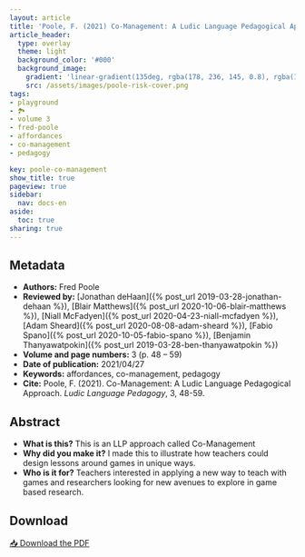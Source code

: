 ```yaml
---
layout: article
title: 'Poole, F. (2021) Co-Management: A Ludic Language Pedagogical Approach'
article_header:
  type: overlay
  theme: light
  background_color: '#000'
  background_image:
    gradient: 'linear-gradient(135deg, rgba(178, 236, 145, 0.8), rgba(147, 81, 182, 0.8))'
    src: /assets/images/poole-risk-cover.png
tags:
- playground
- 🏞
- volume 3
- fred-poole
- affordances
- co-management
- pedagogy

key: poole-co-management
show_title: true
pageview: true
sidebar:
  nav: docs-en
aside:
  toc: true
sharing: true
---
```


<meta name="citation_title" content="Co-Management: A Ludic Language Pedagogical Approach">
<meta name="citation_author" content="Poole, Fred">
<meta name="citation_publication_date" content="2021/04/28">
<meta name="citation_journal_title" content="Ludic Language Pedagogy">
<meta name="citation_volume" content="3">
<meta name="citation_firstpage" content="48">
<meta name="citation_lastpage" content="59">
<meta name="citation_pdf_url" content="http://www.llpjournal.org/assets/publication-pdfs/poole-co-management-llp-approach.pdf">

<!--more-->

## Metadata

- **Authors:** Fred Poole
- **Reviewed by:** [Jonathan deHaan]({% post_url 2019-03-28-jonathan-dehaan %}), [Blair Matthews]({% post_url 2020-10-06-blair-matthews %}), [Niall McFadyen]({% post_url 2020-04-23-niall-mcfadyen %}), [Adam Sheard]({% post_url 2020-08-08-adam-sheard %}), [Fabio Spano]({% post_url 2020-10-05-fabio-spano %}), [Benjamin Thanyawatpokin]({% post_url 2019-03-28-ben-thanyawatpokin %})
- **Volume and page numbers:** 3 (p. 48 – 59)
- **Date of publication:** 2021/04/27
- **Keywords:** affordances, co-management, pedagogy
- **Cite:** Poole, F. (2021). Co-Management: A Ludic Language Pedagogical Approach. *Ludic Language Pedagogy*, 3, 48-59.

## Abstract

- **What is this?** This is an LLP approach called Co-Management
- **Why did you make it?** I made this to illustrate how teachers could design lessons around games in unique ways.
- **Who is it for?** Teachers interested in applying a new way to teach with games and researchers looking for new avenues to explore in game based research.

## Download

<a class="button button--action button--rounded button--lg" href="/assets/publication-pdfs/poole-co-management-llp-approach.pdf"><i class="fas fa-file-download"></i> 📥 Download the PDF </a>
